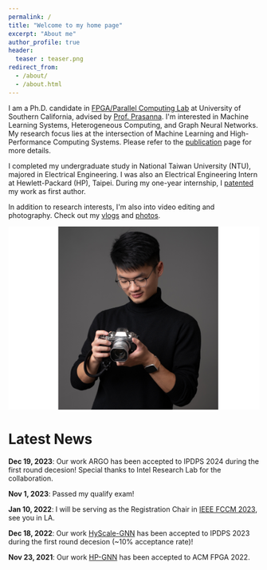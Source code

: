 ```yaml
---
permalink: /
title: "Welcome to my home page"
excerpt: "About me"
author_profile: true
header:
  teaser : teaser.png
redirect_from: 
  - /about/
  - /about.html
---
```


I am a Ph.D. candidate in [FPGA/Parallel Computing Lab](https://fpga.usc.edu) at University of Southern California, advised by [Prof. Prasanna](https://sites.usc.edu/prasanna/).
I'm interested in Machine Learning Systems, Heterogeneous Computing, and Graph Neural Networks. 
My research focus lies at the intersection of Machine Learning and High-Performance Computing Systems. 
Please refer to the [publication](https://jasonlin316.github.io/publications/) page for more details.

I completed my undergraduate study in National Taiwan University (NTU), majored in Electrical Engineering. I was also an Electrical Engineering Intern at Hewlett-Packard (HP), Taipei. During my one-year internship, I [patented](https://tinyurl.com/4j42s3bx) my work as first author.

In addition to research interests, I'm also into video editing and photography. Check out my [vlogs](https://youtube.com/playlist?list=PLOgPUn4uH3eyITpOyIsteJNxuKTRnYb6v) and [photos](https://www.flickr.com/photos/194564724@N08/albums). 

![hobby](../images/hobby.png)

Latest News 
======
**Dec 19, 2023**: Our work ARGO has been accepted to IPDPS 2024 during the first round decesion! Special thanks to Intel Research Lab for the collaboration.

**Nov 1, 2023**: Passed my qualify exam!

**Jan 10, 2022**: I will be serving as the Registration Chair in [IEEE FCCM 2023](https://www.fccm.org), see you in LA.

**Dec 18, 2022**: Our work [HyScale-GNN](https://arxiv.org/abs/2303.00158) has been accepted to IPDPS 2023 during the first round decesion (~10% acceptance rate)!

**Nov 23, 2021**: Our work [HP-GNN](https://dl.acm.org/doi/10.1145/3490422.3502359) has been accepted to ACM FPGA 2022. 

